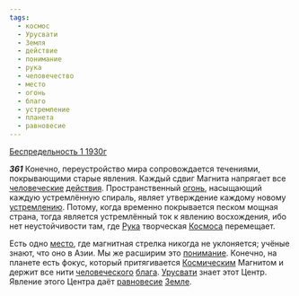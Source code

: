 ```yaml
---
tags:
  - космос
  - Урусвати
  - Земля
  - действие
  - понимание
  - рука
  - человечество
  - место
  - огонь
  - благо
  - устремление
  - планета
  - равновесие
---
```


[Беспредельность 1 1930г](/agni/1930)

___361___
Конечно, переустройство мира сопровождается течениями, покрывающими старые явления. Каждый сдвиг Магнита напрягает все [человеческие](/tag/#человечество) [действия](/tag/#действие). Пространственный [огонь](/tag/#огонь), насыщающий каждую устремлённую спираль, являет утверждение каждому новому [устремлению](/tag/#устремление). Потому, когда временно покрывается песком мощная страна, тогда является устремлённый ток к явлению восхождения, ибо нет неустойчивости там, где [Рука](/tag/#рука) творческая [Космоса](/tag/#космос) перемещает.   

Есть одно [место](/tag/#место), где магнитная стрелка никогда не уклоняется; учёные знают, что оно в Азии. Мы же расширим это [понимание](/tag/#понимание). Конечно, на планете есть фокус, который притягивается [Космическим](/tag/#космос) Магнитом и держит все нити [человеческого](/tag/#человечество) [блага](/tag/#благо). [Урусвати](/tag/#Урусвати) знает этот Центр. Явление этого Центра даёт [равновесие](/tag/#равновесие) [Земле](/tag/#Земля).
